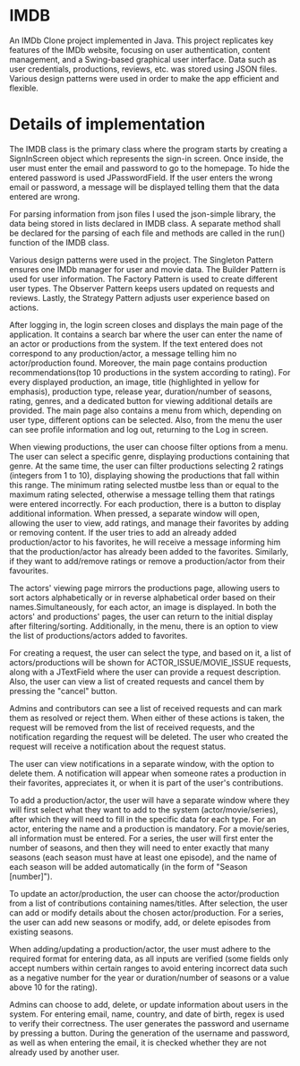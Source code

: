
# IMDB

An IMDb Clone project implemented in Java. This project replicates key features of the IMDb website, focusing on user authentication, content management, and a Swing-based graphical user interface. Data such as user credentials, productions, reviews, etc. was stored using JSON files. Various design patterns were used in order to make the app efficient and flexible.

# Details of implementation

The IMDB class is the primary class where the program starts by creating a SignInScreen object which represents the sign-in screen. Once inside, the user must enter the email and password to go to the homepage. To hide the entered password is used JPasswordField. If the user enters the wrong email or password, a message will be displayed telling them that the data entered are wrong. 

For parsing information from json files I used the json-simple library, the data being stored in lists declared in IMDB class. A separate method shall be declared for the parsing of each file and methods are called in the run() function of the IMDB class.

Various design patterns were used in the project. The Singleton Pattern ensures one IMDb manager for user and movie data. The Builder Pattern is used for user information. The Factory Pattern is used to create different user types. The Observer Pattern keeps users updated on requests and reviews. Lastly, the Strategy Pattern adjusts user experience based on actions.

After logging in, the login screen closes and displays the main page of the application. It contains a search bar where the user can enter the name of an actor or productions from the system. If the text entered does not correspond to any production/actor, a message telling him no actor/production found. Moreover, the main page contains production recommendations(top 10 productions in the system according to rating). For every displayed production, an image, title (highlighted in yellow for emphasis), production type, release year, duration/number of seasons, rating, genres, and a dedicated button for viewing additional details are provided. The main page also contains a menu from which, depending on user type, different options can be selected. Also, from the menu the user can see profile information and log out, returning to the Log in screen.

When viewing productions, the user can choose filter options from a menu. The user can select a specific genre, displaying productions containing that genre. At the same time, the user can filter productions selecting 2 ratings (integers from 1 to 10), displaying showing the productions that fall within this range. The minimum rating selected mustbe less than or equal to the maximum rating selected, otherwise a message telling them that ratings were   entered incorrectly. For each production, there is a button to display additional information. When pressed, a separate window will open, allowing the user to view, add ratings, and manage their favorites by adding or removing content. If the user tries to add an already added production/actor to his favorites, he will receive a message informing him that the production/actor has already been added to the favorites. Similarly, if they want to add/remove ratings or remove a production/actor from their favourites. 

The actors' viewing page mirrors the productions page, allowing users to sort actors alphabetically or in reverse alphabetical order based on their names.Simultaneously, for each actor, an image is displayed. In both the actors' and productions' pages, the user can return to the initial display after filtering/sorting. Additionally, in the menu, there is an option to view the list of productions/actors added to favorites.

For creating a request, the user can select the type, and based on it, a list of actors/productions will be shown for ACTOR_ISSUE/MOVIE_ISSUE requests, along with a JTextField where the user can provide a request description. Also, the user can view a list of created requests and cancel them by pressing the "cancel" button.

Admins and contributors can see a list of received requests and can mark them as resolved or reject them. When either of these actions is taken, the request will be removed from the list of received requests, and the notification regarding the request will be deleted. The user who created the request will receive a notification about the request status.

The user can view notifications in a separate window, with the option to delete them. A notification will appear when someone rates a production in their favorites, appreciates it, or when it is part of the user's contributions.

To add a production/actor, the user will have a separate window where they will first select what they want to add to the system (actor/movie/series), after which they will need to fill in the specific data for each type. For an actor, entering the name and a production is mandatory. For a movie/series, all information must be entered. For a series, the user will first enter the number of seasons, and then they will need to enter exactly that many seasons (each season must have at least one episode), and the name of each season will be added automatically (in the form of "Season [number]").

To update an actor/production, the user can choose the actor/production from a list of contributions containing names/titles. After selection, the user can add or modify details about the chosen actor/production. For a series, the user can add new seasons or modify, add, or delete episodes from existing seasons.

When adding/updating a production/actor, the user must adhere to the required format for entering data, as all inputs are verified (some fields only accept numbers within certain ranges to avoid entering incorrect data such as a negative number for the year or duration/number of seasons or a value above 10 for the rating).

Admins can choose to add, delete, or update information about users in the system. For entering email, name, country, and date of birth, regex is used to verify their correctness. The user generates the password and username by pressing a button. During the generation of the username and password, as well as when entering the email, it is checked whether they are not already used by another user.








